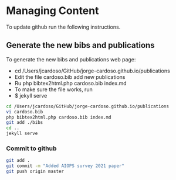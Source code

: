 
Managing Content
=============
To update github run the following instructions.

## Generate the new bibs and publications
To generate the new bibs and publications web page:
+ cd /Users/jcardoso/GitHub/jorge-cardoso.github.io/publications
+ Edit the file cardoso.bib add new publications
+ Ru php bibtex2html.php cardoso.bib index.md
+ To make sure the file works, run 
+ $ jekyll serve

```bash
cd /Users/jcardoso/GitHub/jorge-cardoso.github.io/publications
vi cardoso.bib
php bibtex2html.php cardoso.bib index.md
git add ./bibs
cd ..
jekyll serve
```

### Commit to github
```bash
git add .
git commit -m "Added AIOPS survey 2021 paper"
git push origin master
```